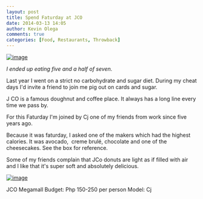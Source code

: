 ```yaml
---
layout: post
title: Spend Faturday at JCO
date: 2014-03-13 14:05
author: Kevin Olega
comments: true
categories: [Food, Restaurants, Throwback]
---
```

<a href="http://philippineislandliving.com/wp-content/uploads/2014/03/wpid-IMG_4531.jpg"><img title="wpid-IMG_4531.jpg" class="alignnone size-full" alt="image" src="http://philippineislandliving.com/wp-content/uploads/2014/03/wpid-IMG_4531.jpg?w=800" /></a> 



<em>I ended up eating five and a half of seven. </em>

Last year I went on a strict no carbohydrate and sugar diet. During my cheat days I'd invite a friend to join me pig out on cards and sugar. 

J CO is a famous doughnut and coffee place. It always has a long line every time we pass by. 

For this Faturday I'm joined by Cj one of my friends from work since five years ago. 

Because it was faturday, I asked one of the makers which had the highest calories. It was avocado,&nbsp; creme brulé, chocolate and one of the cheesecakes. See the box for reference. 

Some of my friends complain that JCo donuts are light as if filled with air and I like that it's super soft and absolutely delicious. 

<a href="http://philippineislandliving.com/wp-content/uploads/2014/03/wpid-IMG_4529.jpg"><img title="wpid-IMG_4529.jpg" class="alignnone size-full" alt="image" src="http://philippineislandliving.com/wp-content/uploads/2014/03/wpid-IMG_4529.jpg?w=800" /></a> 



JCO
Megamall 
Budget: Php 150-250 per person 
Model: Cj

